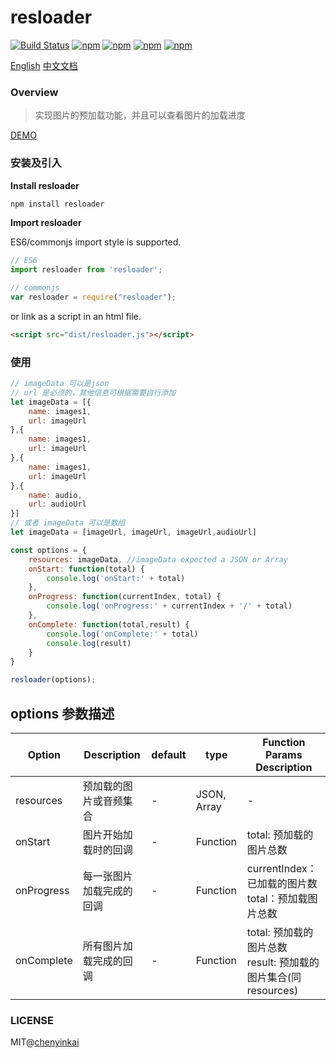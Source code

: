 # resloader

[![Build Status](https://travis-ci.org/chenyinkai/resloader.svg?branch=master)](https://travis-ci.org/chenyinkai/resloader)
[![npm](https://img.shields.io/npm/v/resloader.svg)](https://www.npmjs.com/package/resloader)
[![npm](https://img.shields.io/npm/dt/resloader.svg)](https://www.npmjs.com/package/resloader)
[![npm](https://img.shields.io/npm/l/resloader.svg)](https://www.npmjs.com/package/resloader)
[![npm](https://img.shields.io/badge/code_style-standard-brightgreen.svg)](https://github.com/standard/standard)

[English](https://github.com/chenyinkai/resloader)
[中文文档](https://github.com/chenyinkai/resloader/blob/master/READMECN.md)

### Overview

> 实现图片的预加载功能，并且可以查看图片的加载进度

[DEMO](https://chenyinkai.github.io/Pages/resloader/example/progress.html)

### 安装及引入

**Install resloader**

```sh
npm install resloader
```

**Import resloader**

ES6/commonjs import style is supported.

```js
// ES6
import resloader from 'resloader';

// commonjs
var resloader = require("resloader");
```

or link as a script in an html file.

```html
<script src="dist/resloader.js"></script>
```

### 使用

```js
// imageData 可以是json
// url 是必须的，其他信息可根据需要自行添加
let imageData = [{
    name: images1,
    url: imageUrl
},{
    name: images1,
    url: imageUrl
},{
    name: images1,
    url: imageUrl
},{
    name: audio,
    url: audioUrl             
}]
// 或者 imageData 可以是数组
let imageData = [imageUrl, imageUrl, imageUrl,audioUrl]

const options = {
    resources: imageData, //imageData expected a JSON or Array
    onStart: function(total) {
        console.log('onStart:' + total)
    },
    onProgress: function(currentIndex, total) {
        console.log('onProgress:' + currentIndex + '/' + total)
    },
    onComplete: function(total,result) {
        console.log('onComplete:' + total)
        console.log(result)
    }
}

resloader(options);
```

## options 参数描述

| Option         | Description              | default | type         | Function Params  Description      |
| -------------- | ----------------------   | ------- | ------------ | ------------------------ |
| resources      | 预加载的图片或音频集合    | -        | JSON, Array  |           -              |
| onStart        | 图片开始加载时的回调       | -       | Function     |   total: 预加载的图片总数              |
| onProgress     | 每一张图片加载完成的回调   | -       | Function     |   currentIndex：已加载的图片数<br> total：预加载图片总数              |
| onComplete     | 所有图片加载完成的回调     | -       | Function     |   total: 预加载的图片总数 <br> result: 预加载的图片集合(同resources)   |



### LICENSE

MIT@[chenyinkai](https://github.com/chenyinkai)